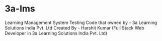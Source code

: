 # 3a-lms

Learning Management System Testing Code that owned by - 3a Learning Solutions India Pvt. Ltd
Created By - Harshit Kumar (Full Stack Web Developer in 3a Learning Solutions India Pvt. Ltd)
